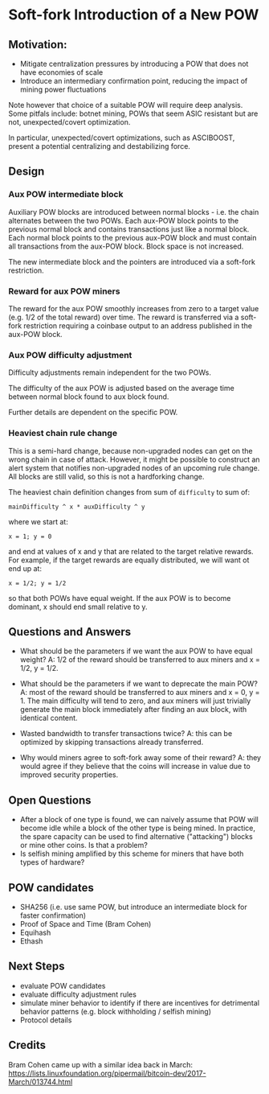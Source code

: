 # Soft-fork Introduction of a New POW

## Motivation:

- Mitigate centralization pressures by introducing a POW that does not have economies of scale
- Introduce an intermediary confirmation point, reducing the impact of mining power fluctuations

Note however that choice of a suitable POW will require deep analysis.  Some pitfals include: botnet mining, POWs that seem ASIC resistant but are not, unexpected/covert optimization.

In particular, unexpected/covert optimizations, such as ASCIBOOST, present a potential centralizing and destabilizing force.

## Design

### Aux POW intermediate block

Auxiliary POW blocks are introduced between normal blocks - i.e. the chain alternates between the two POWs.
Each aux-POW block points to the previous normal block and contains transactions just like a normal block.
Each normal block points to the previous aux-POW block and must contain all transactions from the aux-POW block.
Block space is not increased.

The new intermediate block and the pointers are introduced via a soft-fork restriction.

### Reward for aux POW miners

The reward for the aux POW smoothly increases from zero to a target value (e.g. 1/2 of the total reward) over time.
The reward is transferred via a soft-fork restriction requiring a coinbase output to an address published in the
aux-POW block.

### Aux POW difficulty adjustment

Difficulty adjustments remain independent for the two POWs.

The difficulty of the aux POW is adjusted based on the average time between normal block found
to aux block found.

Further details are dependent on the specific POW.

### Heaviest chain rule change

This is a semi-hard change, because non-upgraded nodes can get on the wrong chain in case of attack.  However,
it might be possible to construct an alert system that notifies non-upgraded nodes of an upcoming rule change.
All blocks are still valid, so this is not a hardforking change.

The heaviest chain definition changes from sum of `difficulty` to sum of:

    mainDifficulty ^ x * auxDifficulty ^ y

where we start at:

    x = 1; y = 0

and end at values of x and y that are related to the target relative rewards.  For example, if the target rewards
are equally distributed, we will want ot end up at:

    x = 1/2; y = 1/2

so that both POWs have equal weight.  If the aux POW is to become dominant, x should end small relative to y.


## Questions and Answers

- What should be the parameters if we want the aux POW to have equal weight? A: 1/2 of the reward should be transferred
to aux miners and x = 1/2, y = 1/2.

- What should be the parameters if we want to deprecate the main POW?  A: most of the reward should be transferred to
aux miners and x = 0, y = 1.  The main difficulty will tend to zero, and aux miners will just trivially generate the
main block immediately after finding an aux block, with identical content.

- Wasted bandwidth to transfer transactions twice?  A: this can be optimized by skipping transactions already
transferred.

- Why would miners agree to soft-fork away some of their reward?  A: they would agree if they believe that
the coins will increase in value due to improved security properties.

## Open Questions

- After a block of one type is found, we can naively assume that POW will become idle while a block of the other type is being mined.  In practice, the spare capacity can be used to find alternative ("attacking") blocks or mine other coins.  Is that a problem?
- Is selfish mining amplified by this scheme for miners that have both types of hardware?

## POW candidates

- SHA256 (i.e. use same POW, but introduce an intermediate block for faster confirmation)
- Proof of Space and Time (Bram Cohen)
- Equihash
- Ethash

## Next Steps

- evaluate POW candidates
- evaluate difficulty adjustment rules
- simulate miner behavior to identify if there are incentives for detrimental behavior patterns (e.g. block withholding / selfish mining)
- Protocol details


## Credits

Bram Cohen came up with a similar idea back in March:
https://lists.linuxfoundation.org/pipermail/bitcoin-dev/2017-March/013744.html

